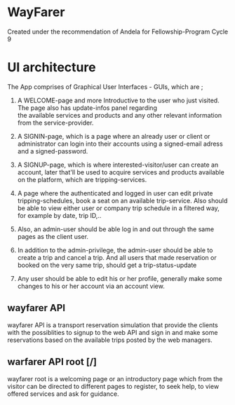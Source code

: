 # WayFarer
Created under the recommendation of Andela for Fellowship-Program Cycle 9

# UI architecture
The App comprises of Graphical User Interfaces - GUIs, which are ;

1. A WELCOME-page and more Introductive to the user who just visited. The page also has update-infos panel regarding<br>
   the available services and products and any other relevant information from the service-provider.
   
2. A SIGNIN-page, which is a page where an already user or client or administrator can login into their accounts using 
   a signed-email adress and a signed-password.
   
3. A SIGNUP-page, which is where interested-visitor/user can create an account, later that'll be used to acquire services and 
   products available on the platform, which are tripping-services.
   
4. A page where the authenticated and logged in user can edit private tripping-schedules, book a seat on an available 
   trip-service. Also should be able to view either user or company trip schedule in a filtered way, for example by date, 
   trip ID,..
   
5. Also, an admin-user should be able log in and out through the same pages as the client user.
6. In addition to the admin-privilege, the admin-user should be able to create a trip and cancel a trip. And all users that 
   made reservation or booked on the very same trip, should get a trip-status-update
   
7. Any user should be able to edit his or her profile, generally make some changes to his or her account via an account view.

## wayfarer API
wayfarer API is a transport reservation simulation that provide the clients with the possiblities to signup to the web API and sign in and make some reservations based on the available trips posted by the web managers.
## warfarer API root [/]
wayfarer root is a welcoming page or an introductory page which from the visitor can be directed to different pages to register, to seek help, to view offered services and ask for guidance.
